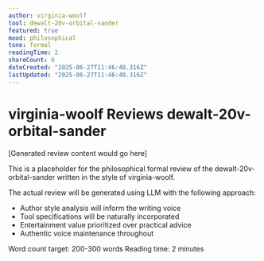 ```yaml
---
author: virginia-woolf
tool: dewalt-20v-orbital-sander
featured: true
mood: philosophical
tone: formal
readingTime: 2
shareCount: 0
dateCreated: "2025-06-27T11:46:40.316Z"
lastUpdated: "2025-06-27T11:46:40.316Z"
---
```


# virginia-woolf Reviews dewalt-20v-orbital-sander

[Generated review content would go here]

This is a placeholder for the philosophical formal review of the dewalt-20v-orbital-sander written in the style of virginia-woolf.

The actual review will be generated using LLM with the following approach:

- Author style analysis will inform the writing voice
- Tool specifications will be naturally incorporated
- Entertainment value prioritized over practical advice
- Authentic voice maintenance throughout

Word count target: 200-300 words
Reading time: 2 minutes
